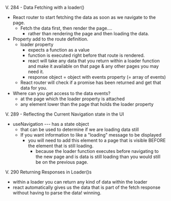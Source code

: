 V. 284 - Data Fetching with a loader()
- React router to start fetching the data as soon as we navigate to the page. 
  - Fetch the data first, then render the page.... 
    - rather than rendering the page and then loading the data.
- Property add to the route definition. 
  - loader property 
    - expects a function as a value
    - function is executed right before that route is rendered.
    - react will take any data that you return within a loader function and make it available on that page & any other pages you may need it. 
    - response object = object with events property (= array of events)
  - React router will check if a promise has been returned and get that data for you. 
- Where can you get access to the data events? 
  - at the page which the loader property is attached 
  - any element lower than the page that holds the loader property

V. 289 - Reflecting the Current Navigation state in the UI
- useNavigation --- has a state object 
  - that can be used to determine if we are loading data still 
  - If you want information to like a "loading" message to be displayed 
    - you will need to add this element to a page that is visible BEFORE the element that is still loading. 
      - because the loader function executes before navigating to the new page and is data is still loading than you would still be on the previous page. 

V. 290 Returning Responses in Loader()s
- within a loader you can return any kind of data within the loader 
- react automatically gives us the data that is part of the fetch response without having to parse the data! winning. 